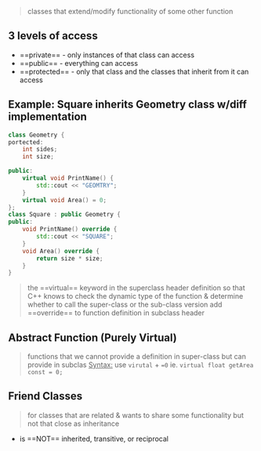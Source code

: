 >classes that extend/modify functionality of some other function

## 3 levels of access
- ==private== - only instances of that class can access
- ==public== - everything can access
- ==protected== - only that class and the classes that inherit from it can access

## Example: Square inherits Geometry class w/diff implementation

```C++
class Geometry {
portected:
	int sides;
	int size;

public:
	virtual void PrintName() {
		std::cout << "GEOMTRY";
	}
	virtual void Area() = 0;
};
class Square : public Geometry {
public:
	void PrintName() override {
		std::cout << "SQUARE";
	}
	void Area() override {
		return size * size;
	}
}

```
>the ==virtual== keyword in the superclass header definition so that C++ knows to check the dynamic type of the function & determine whether to call the super-class or the sub-class version
>	add ==override== to function definition in subclass header


## Abstract Function (Purely Virtual)
>functions that we cannot provide a definition in super-class but can provide in subclas
>	<u>Syntax:</u> use `virutal` + `=0`
>		ie. `virtual float getArea const = 0;`

## Friend Classes
>for classes that are related & wants to share some functionality but not that close as inheritance
- is ==NOT== inherited, transitive, or reciprocal